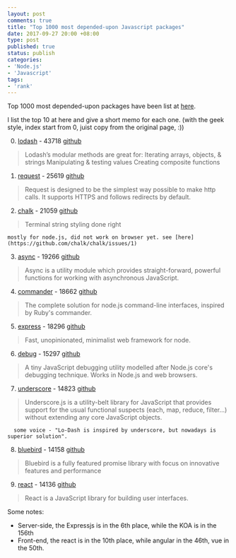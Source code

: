 ```yaml
---
layout: post
comments: true
title: "Top 1000 most depended-upon Javascript packages"
date: 2017-09-27 20:00 +08:00
type: post
published: true
status: publish
categories:
- 'Node.js'
- 'Javascript'
tags:
- 'rank'
---
```


Top 1000 most depended-upon packages have been list at [here](https://gist.github.com/anvaka/8e8fa57c7ee1350e3491#top-1000-most-depended-upon-packages).

I list the top 10 at here and give a short memo for each one. (with the geek style, index start from 0, juist copy from the original page, :))

0. [lodash](https://www.npmjs.org/package/lodash) - 43718
[github](https://github.com/lodash/lodash)
>Lodash’s modular methods are great for:
  Iterating arrays, objects, & strings
  Manipulating & testing values
  Creating composite functions

1. [request](https://www.npmjs.org/package/request) - 25619
[github](https://github.com/request/request)
>Request is designed to be the simplest way possible to make http calls. It supports HTTPS and follows redirects by default.
2. [chalk](https://www.npmjs.org/package/chalk) - 21059
[github](https://github.com/chalk/chalk)
>Terminal string styling done right

 	mostly for node.js, did not work on browser yet. see [here](https://github.com/chalk/chalk/issues/1)
3. [async](https://www.npmjs.org/package/async) - 19266
[github](https://github.com/caolan/async)
>Async is a utility module which provides straight-forward, powerful functions for working with asynchronous JavaScript. 
4. [commander](https://www.npmjs.org/package/commander) - 18662
[github](https://github.com/tj/commander.js)
>The complete solution for node.js command-line interfaces, inspired by Ruby's commander.
5. [express](https://www.npmjs.org/package/express) - 18296
[github](https://github.com/expressjs/express)
>Fast, unopinionated, minimalist web framework for node. 
6. [debug](https://www.npmjs.org/package/debug) - 15297
[github](https://github.com/visionmedia/debug)
>A tiny JavaScript debugging utility modelled after Node.js core's debugging technique. Works in Node.js and web browsers.
7. [underscore](https://www.npmjs.org/package/underscore) - 14823
[github](https://github.com/jashkenas/underscore)
>Underscore.js is a utility-belt library for JavaScript that provides support for the usual functional suspects (each, map, reduce, filter...) without extending any core JavaScript objects.

	  some voice - "Lo-Dash is inspired by underscore, but nowadays is superior solution".


8. [bluebird](https://www.npmjs.org/package/bluebird) - 14158
[github](https://github.com/petkaantonov/bluebird)
>Bluebird is a fully featured promise library with focus on innovative features and performance

9. [react](https://www.npmjs.org/package/react) - 14136
[github](https://github.com/facebook/react)
>React is a JavaScript library for building user interfaces.

Some notes:
- Server-side, the Expressjs is in the 6th place, while the KOA is in the 156th
- Front-end, the react is in the 10th place, while angular in the 46th, vue in the 50th.
